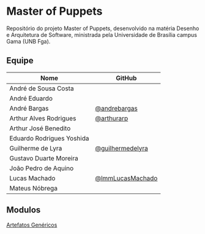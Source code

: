 # Master of Puppets

 Repositório do projeto Master of Puppets, desenvolvido na matéria Desenho e Arquitetura de Software, ministrada pela Universidade de Brasília campus Gama (UNB Fga).

## Equipe

| Nome | GitHub|
|--|--|
| André de Sousa Costa |  |
| André Eduardo |   |
| André Bargas | [@andrebargas](https://github.com/andrebargas) |
| Arthur Alves Rodrigues | [@arthurarp](https://github.com/arthurarp) |
| Arthur José Benedito |  |
| Eduardo Rodrigues Yoshida |  |
| Guilherme de Lyra | [@guilhermedelyra](https://github.com/guilhermedelyra) |
| Gustavo Duarte Moreira |  |
| João Pedro de Aquino |  |
| Lucas Machado | [@lmmLucasMachado](https://github.com/lmmLucasMachado) |
| Mateus Nóbrega |  |



## Modulos

[Artefatos Genéricos](./modulo1/index.md)
